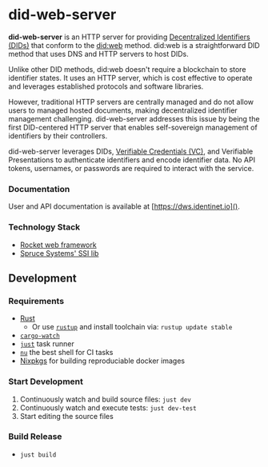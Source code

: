 # did-web-server

**did-web-server** is an HTTP server for providing [Decentralized Identifiers (DIDs)](https://w3c.github.io/did-core)
that conform to the [did:web](https://w3c-ccg.github.io/did-method-web/) method. did:web is a straightforward DID method
that uses DNS and HTTP servers to host DIDs.

Unlike other DID methods, did:web doesn't require a blockchain to store identifier states. It uses an HTTP server, which
is cost effective to operate and leverages established protocols and software libraries.

However, traditional HTTP servers are centrally managed and do not allow users to managed hosted documents, making
decentralized identifier management challenging. did-web-server addresses this issue by being the first DID-centered
HTTP server that enables self-sovereign management of identifiers by their controllers.

did-web-server leverages DIDs, [Verifiable Credentials (VC)](https://w3c.github.io/vc-data-model), and Verifiable
Presentations to authenticate identifiers and encode identifier data. No API tokens, usernames, or passwords are
required to interact with the service.

### Documentation

User and API documentation is available at [https://dws.identinet.io]().

### Technology Stack

- [Rocket web framework](https://rocket.rs/)
- [Spruce Systems' SSI lib](https://github.com/spruceid/ssi/)

## Development

### Requirements

- [Rust](https://www.rust-lang.org/)
  - Or use [`rustup`](https://rustup.rs/) and install toolchain via: `rustup update stable`
- [`cargo-watch`](https://github.com/watchexec/cargo-watch)
- [`just`](https://just.systems/) task runner
- [`nu`](https://nushell.sh/) the best shell for CI tasks
- [Nixpkgs](https://nixos.org) for building reproduciable docker images

### Start Development

1. Continuously watch and build source files: `just dev`
2. Continuously watch and execute tests: `just dev-test`
3. Start editing the source files

### Build Release

- `just build`
